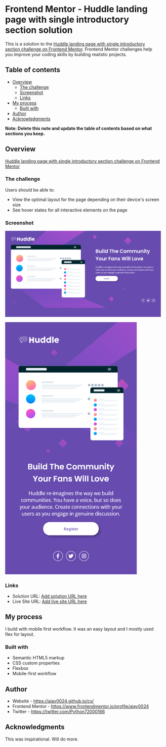 # Frontend Mentor - Huddle landing page with single introductory section solution

This is a solution to the [Huddle landing page with single introductory section challenge on Frontend Mentor](https://www.frontendmentor.io/challenges/huddle-landing-page-with-a-single-introductory-section-B_2Wvxgi0). Frontend Mentor challenges help you improve your coding skills by building realistic projects.

## Table of contents

- [Overview](#overview)
  - [The challenge](#the-challenge)
  - [Screenshot](#screenshot)
  - [Links](#links)
- [My process](#my-process)
  - [Built with](#built-with)
- [Author](#author)
- [Acknowledgments](#acknowledgments)


**Note: Delete this note and update the table of contents based on what sections you keep.**

## Overview
[Huddle landing page with single introductory section challenge on Frontend Mentor](https://www.frontendmentor.io/challenges/huddle-landing-page-with-a-single-introductory-section-B_2Wvxgi0)

### The challenge

Users should be able to:

- View the optimal layout for the page depending on their device's screen size
- See hover states for all interactive elements on the page

### Screenshot

![](./ss/s-d.png)

![](./ss/s-m.png)

### Links

- Solution URL: [Add solution URL here](https://github.com/ajay0024/huddle-landing-page)
- Live Site URL: [Add live site URL here](https://ajay0024.github.io/huddle-landing-page/)
## My process
I build with mobile first workflow. It was an easy layout and I mostly used flex for layout.
### Built with

- Semantic HTML5 markup
- CSS custom properties
- Flexbox
- Mobile-first workflow

## Author

- Website - https://ajay0024.github.io/cv/
- Frontend Mentor - https://www.frontendmentor.io/profile/ajay0024
- Twitter - https://twitter.com/Python72000166

## Acknowledgments

This was inspirational. Will do more.
